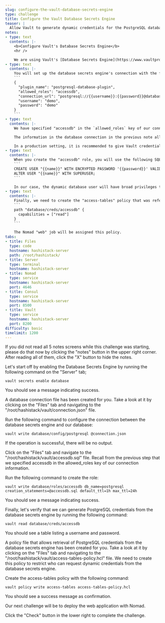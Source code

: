 ```yaml
---
slug: configure-the-vault-database-secrets-engine
type: challenge
title: Configure the Vault Database Secrets Engine
teaser: |
  Allow Vault to generate dynamic credentials for the PostgreSQL database.
notes:
- type: text
  contents: |-
    <b>Configure Vault's Database Secrets Engine</b>
    <hr />

    We are using Vault's [Database Secrets Engine](https://www.vaultproject.io/docs/secrets/databases) in this challenge so that we can generate dynamic credentials for our PostgreSQL database. We'll start by enabling the database secrets engine for Vault.
- type: text
  contents: |-
    You will set up the database secrets engine's connection with the following data:
    ```
    {
      "plugin_name": "postgresql-database-plugin",
      "allowed_roles": "accessdb",
      "connection_url": "postgresql://{{username}}:{{password}}@database.service.consul:5432/postgres?sslmode=disable",
      "username": "demo",
      "password": "demo"
    }
    ```
- type: text
  contents: |-
    We have specified "accessdb" in the `allowed_roles` key of our connection information. We will create the "accessdb" role for the database secrets engine soon.

    The information in the database connection in the previous note allows Vault to connect to our database and create users with specific privileges.

    In a production setting, it is recommended to give Vault credentials with enough privileges to generate database credentials dynamically and to manage their lifecycle.
- type: text
  contents: |-
    When you create the "accessdb" role, you will use the following SQL in the "creation_statements" parameter:
    ```
    CREATE USER "{{name}}" WITH ENCRYPTED PASSWORD '{{password}}' VALID UNTIL '{{expiration}}';
    ALTER USER "{{name}}" WITH SUPERUSER;
    ```

    In our case, the dynamic database user will have broad privileges that include the ability to read from the tables that our application will need to access.
- type: text
  contents: |-
    Finally, we need to create the "access-tables" policy that was referenced in the "allowed_policies" key of the token role we created earlier. Tokens given this policy will be able to read dynamic database credentials from the "database/creds/accessdb" path in Vault.
    ```
    path "database/creds/accessdb" {
      capabilities = ["read"]
    }
    ```

    The Nomad "web" job will be assigned this policy.
tabs:
- title: Files
  type: code
  hostname: hashistack-server
  path: /root/hashistack/
- title: Server
  type: terminal
  hostname: hashistack-server
- title: Nomad
  type: service
  hostname: hashistack-server
  port: 4646
- title: Consul
  type: service
  hostname: hashistack-server
  port: 8500
- title: Vault
  type: service
  hostname: hashistack-server
  port: 8200
difficulty: basic
timelimit: 1200
---
```

If you did not read all 5 notes screens while this challenge was starting, please do that now by clicking the "notes" button in the upper right corner. After reading all of them, click the "X" button to hide the notes.

Let's start off by enabling the Database Secrets Engine by running the following command on the "Server" tab;
```
vault secrets enable database
```
You should see a message indicating success.

A database connection file has been created for you. Take a look at it by clicking on the "Files" tab and navigating to the "/root/hashistack/vault/connection.json" file.

Run the following command to configure the connection between the database secrets engine and our database:
```
vault write database/config/postgresql @connection.json
```
If the operation is successful, there will be no output.

Click on the "Files" tab and navigate to the "/root/hashistack/vault/accessdb.sql" file. Recall from the previous step that we specified accessdb in the allowed_roles key of our connection information.

Run the following command to create the role:
```
vault write database/roles/accessdb db_name=postgresql creation_statements=@accessdb.sql default_ttl=1h max_ttl=24h
```
You should see a message indicating success.

Finally, let's verify that we can generate PostgreSQL credentials from the database secrets engine by running the following command:
```
vault read database/creds/accessdb
```
You should see a table listing a username and password.

A policy file that allows retrieval of PostgreSQL credentials from the database secrets engine has been created for you. Take a look at it by clicking on the "Files" tab and navigating to the "/root/hashistack/vault/access-tables-policy.hcl" file. We need to create this policy to restrict who can request dynamic credentials from the database secrets engine.

Create the access-tables policy with the following command:
```
vault policy write access-tables access-tables-policy.hcl
```
You should see a success message as confirmation.

Our next challenge will be to deploy the web application with Nomad.

Click the "Check" button in the lower right to complete the challenge.
